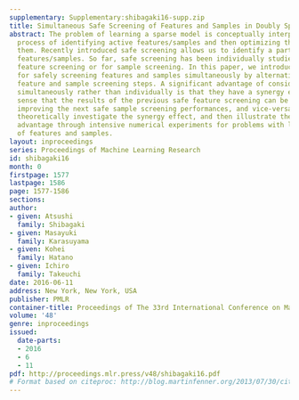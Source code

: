 ```yaml
---
supplementary: Supplementary:shibagaki16-supp.zip
title: Simultaneous Safe Screening of Features and Samples in Doubly Sparse Modeling
abstract: The problem of learning a sparse model is conceptually interpreted as the
  process of identifying active features/samples and then optimizing the model over
  them. Recently introduced safe screening allows us to identify a part of non-active
  features/samples. So far, safe screening has been individually studied either for
  feature screening or for sample screening. In this paper, we introduce a new approach
  for safely screening features and samples simultaneously by alternatively iterating
  feature and sample screening steps. A significant advantage of considering them
  simultaneously rather than individually is that they have a synergy effect in the
  sense that the results of the previous safe feature screening can be exploited for
  improving the next safe sample screening performances, and vice-versa. We first
  theoretically investigate the synergy effect, and then illustrate the practical
  advantage through intensive numerical experiments for problems with large numbers
  of features and samples.
layout: inproceedings
series: Proceedings of Machine Learning Research
id: shibagaki16
month: 0
firstpage: 1577
lastpage: 1586
page: 1577-1586
sections: 
author:
- given: Atsushi
  family: Shibagaki
- given: Masayuki
  family: Karasuyama
- given: Kohei
  family: Hatano
- given: Ichiro
  family: Takeuchi
date: 2016-06-11
address: New York, New York, USA
publisher: PMLR
container-title: Proceedings of The 33rd International Conference on Machine Learning
volume: '48'
genre: inproceedings
issued:
  date-parts:
  - 2016
  - 6
  - 11
pdf: http://proceedings.mlr.press/v48/shibagaki16.pdf
# Format based on citeproc: http://blog.martinfenner.org/2013/07/30/citeproc-yaml-for-bibliographies/
---
```

